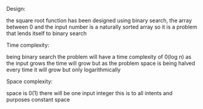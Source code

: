 Design:

the square root function has been designed using binary search, the array between 0 and the input number is a naturally sorted array so it is a problem that lends itself to binary search 

Time complexity:

being binary search the problem will have a time complexity of 0(log n) as the input grows the time will grow but as the problem space is being halved every time it will grow but only logarithmically 

Space complexity:

space is 0(1) there will be one input integer this is to all intents and purposes constant space 
